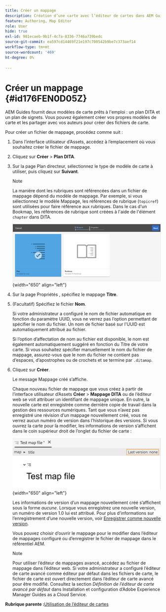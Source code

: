 ```yaml
---
title: Créer un mappage
description: Création d’une carte avec l’éditeur de cartes dans AEM Guides. Recherchez les étapes de création d’un fichier de mappage basé sur un modèle de mappage.
feature: Authoring, Map Editor
role: User
hide: true
exl-id: 981ecaeb-9b1f-4c7a-8336-7746a739bedc
source-git-commit: ea597cd14469f21e197c700542b9be7c373aef14
workflow-type: tm+mt
source-wordcount: '469'
ht-degree: 0%

---
```


# Créer un mappage {#id176FEN0D05Z}

AEM Guides fournit deux modèles de carte prêts à l&#39;emploi : un plan DITA et un plan de signets. Vous pouvez également créer vos propres modèles de carte et les partager avec vos auteurs pour créer des fichiers de carte.

Pour créer un fichier de mappage, procédez comme suit :

1. Dans l’interface utilisateur d’Assets, accédez à l’emplacement où vous souhaitez créer le fichier de mappage.

1. Cliquez sur **Créer** \> **Plan DITA**.

1. Sur la page Plan directeur, sélectionnez le type de modèle de carte à utiliser, puis cliquez sur **Suivant**.

   >[!NOTE]
   >
   > La manière dont les rubriques sont référencées dans un fichier de mappage dépend du modèle de mappage. Par exemple, si vous sélectionnez le modèle Mappage, les références de rubrique \(`topicref`\) sont utilisées pour faire référence aux rubriques. Dans le cas d&#39;un Bookmap, les références de rubrique sont créées à l&#39;aide de l&#39;élément `chapter` dans DITA.

   ![](images/map-template.png){width="650" align="left"}

1. Sur la page Propriétés , spécifiez le mappage **Titre**.

1. \(Facultatif\) Spécifiez le fichier **Nom**.

   Si votre administrateur a configuré le nom de fichier automatique en fonction du paramètre UUID, vous ne verrez pas l’option permettant de spécifier le nom du fichier. Un nom de fichier basé sur l&#39;UUID est automatiquement attribué au fichier.

   Si l’option d’affectation de nom au fichier est disponible, le nom est également automatiquement suggéré en fonction du Titre de votre carte. Si vous souhaitez spécifier manuellement le nom du fichier de mappage, assurez-vous que le nom du fichier ne contient pas d’espaces, d’apostrophes ou de crochets et se termine par `.ditamap`.

1. Cliquez sur **Créer**.

   Le message Mappage créé s’affiche.

   Chaque nouveau fichier de mappage que vous créez à partir de l’interface utilisateur d’Assets **Créer** \> **Mappage DITA** ou de l’éditeur web se voit attribuer un identifiant de mappage unique. En outre, la nouvelle carte est enregistrée comme dernière copie de travail dans la gestion des ressources numériques. Tant que vous n’avez pas enregistré une révision d’un mappage nouvellement créé, vous ne verrez aucun numéro de version dans l’historique des versions. Si vous ouvrez la carte pour la modifier, les informations de version s’affichent dans le coin supérieur droit de l’onglet du fichier de carte :

   ![](images/first-version-map-none.png){width="650" align="left"}

   Les informations de version d’un mappage nouvellement créé s’affichent sous la forme *aucune*. Lorsque vous enregistrez une nouvelle version, un numéro de version 1.0 lui est attribué. Pour plus d’informations sur l’enregistrement d’une nouvelle version, voir [Enregistrer comme nouvelle version](web-editor-features.md#save-as-new-version-id209ME400GXA).

   Vous pouvez choisir d’ouvrir le mappage pour le modifier dans l’éditeur de mappages configuré ou d’enregistrer le fichier de mappage dans le référentiel AEM.

   >[!NOTE]
   >
   > Pour utiliser l’éditeur de mappages avancé, accédez au fichier de mappage dans l’éditeur web. Si votre administrateur a configuré l’éditeur de carte avancé comme éditeur par défaut dans les fichiers de carte, le fichier de carte est ouvert directement dans l’éditeur de carte avancé pour être modifié. Consultez la section *Définition de l’éditeur de carte avancé par défaut* dans Installation et configuration d’Adobe Experience Manager Guides as a Cloud Service.


**Rubrique parente :**&#x200B;[ Utilisation de l’éditeur de cartes](map-editor.md)
